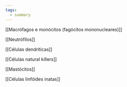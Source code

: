 ```yaml
---
tags:
  - summary
---
```

[[Macrófagos e monócitos (fagócitos mononucleares)]]

[[Neutrófilos]]

[[Células dendríticas]]

[[Células natural killers]]

[[Mastócitos]]

[[Células linfóides inatas]]



